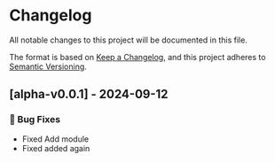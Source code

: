 # Changelog

All notable changes to this project will be documented in this file.

The format is based on [Keep a Changelog](https://keepachangelog.com/en/1.0.0/),
and this project adheres to [Semantic Versioning](https://semver.org/spec/v2.0.0.html).

## [alpha-v0.0.1] - 2024-09-12

### <!-- 1 -->🐛 Bug Fixes

- Fixed Add module
- Fixed added again


<!-- generated by git-cliff -->
